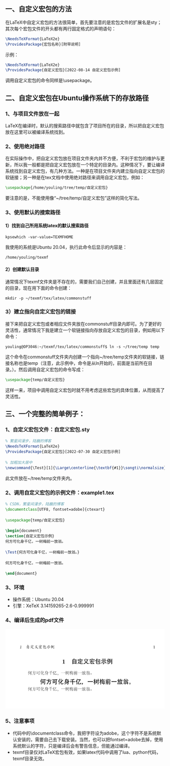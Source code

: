 ## 一、自定义宏包的方法
在LaTeX中自定义宏包的方法很简单，首先要注意的是宏包文件的扩展名是sty；其次每个宏包文件的开头都有两行固定格式的声明语句：
```latex
\NeedsTeXFormat{LaTeX2e}
\ProvidesPackage{宏包名称}[附带说明]
```

示例：
```latex
\NeedsTeXFormat{LaTeX2e}
\ProvidesPackage{自定义宏包}[2022-08-14 自定义宏包示例]
```

调用自定义宏包的命令同样是\usepackage。

## 二、自定义宏包在Ubuntu操作系统下的存放路径

### 1、与项目文件放在一起

LaTeX在编译时，默认的搜索路径中就包含了项目所在的目录，所以把自定义宏包放在这里可以被编译系统找到。

### 2、使用绝对路径

在实际操作中，把自定义宏包放在项目文件夹内并不方便，不利于宏包的维护与更新，所以我一般都是把自定义宏包放在一个特定的目录内。这种情况下，要让编译系统找到自定义宏包，有几种方法。一种是在项目文件夹内建立指向自定义宏包的软链接；另一种是在tex文档中使用绝对路径来调用自定义宏包，例如：
```tex
\usepackage{/home/youling/tree/temp/自定义宏包}
```

要注意的是，不能使用像“~/tree/temp/自定义宏包”这样的简化写法。

### 3、使用默认的搜索路径

#### 1）找到自己所用系统latex的默认搜索路径
```
kpsewhich -var-value=TEXMFHOME
```
我使用的系统是Ubuntu 20.04，执行此命令后显示的内容是：
```
/home/youling/texmf
```

#### 2）创建默认目录
通常情况下texmf文件夹是不存在的，需要我们自己创建，并且里面还有几层固定的目录，现在用下面的命令创建：
```
mkdir -p ~/texmf/tex/latex/commonstuff
```

### 3）建立指向自定义宏包的链接
接下来把自定义宏包或者相应文件夹放在commonstuff目录内即可。为了更好的灵活性，通常情况下我是建立一个软链接指向存放自定义宏包的目录，例如用以下命令：
```
youling@OP3046:~/texmf/tex/latex/commonstuff$ ln -s ~/tree/temp temp
```
这个命令在commonstuff文件夹内创建一个指向~/tree/temp文件夹的软链接，链接名称也是temp（注意，此示例中，命令是从ln开始的，前面是当前所在目录。）。然后调用自定义宏包的命令写成：
```latex
\usepackage{temp/自定义宏包}
```
这样一来，项目中调用自定义宏包时就不用考虑这些宏包的具体位置，从而提高了灵活性。

## 三、一个完整的简单例子：

### 1、自定义宏包文件：自定义宏包.sty
```latex
% 繁星间漫步，陆巍的博客
\NeedsTeXFormat{LaTeX2e}
\ProvidesPackage{自定义宏包}[2022-07-30 自定义宏包示例]

% 加粗加大居中
\newcommand{\Test}[1]{\Large\centerline{\textbf{#1}}\songti\normalsize}
```
此文件放在~/tree/temp文件夹内。

### 2、调用自定义宏包的示例文件：example1.tex
```latex
% CSDN，繁星间漫步，陆巍的博客
\documentclass[UTF8, fontset=adobe]{ctexart}

\usepackage{temp/自定义宏包}

\begin{document}
\section{自定义宏包示例}
何方可化身千亿，一树梅前一放翁。

\Test{何方可化身千亿，一树梅前一放翁。}

何方可化身千亿，一树梅前一放翁。

\end{document} 
```

### 3、环境
- 操作系统：Ubuntu 20.04
- 引擎：XeTeX 3.14159265-2.6-0.999991

### 4、编译后生成的pdf文件
![自定义宏包示例](example1.png)

### 5、注意事项
- 代码中的\documentclass命令，我把字符设为adobe，这个字符不是系统默认安装的，需要自己去下载安装。当然，也可以把fontset=adobe去掉，使用系统默认的字符，只是编译后会有警告信息，但能通过编译。
- texmf目录仅对LaTeX宏包有效，如果latex代码中调用了lua、python代码，texmf目录无效。